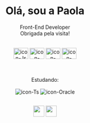<h1 align="center"> Olá, sou a Paola </h1>
<p align="center">
  Front-End Developer
  <br>
  Obrigada pela visita!
</p>
<br>

<div style="display: inline_block" align="center">
  <img align="center" alt="icon-Js" height="30" width="40" src="https://cdn.jsdelivr.net/gh/devicons/devicon@latest/icons/javascript/javascript-original.svg">
  <img align="center" alt="icon-React" height="30" width="40" src="https://cdn.jsdelivr.net/gh/devicons/devicon@latest/icons/react/react-original.svg">
  <img align="center" alt="icon-HTML" height="30" width="40" src="https://cdn.jsdelivr.net/gh/devicons/devicon@latest/icons/html5/html5-original.svg">
  <img align="center" alt="icon-CSS" height="30" width="40" src="https://cdn.jsdelivr.net/gh/devicons/devicon@latest/icons/css3/css3-original.svg">
</div>

<br>
<br>

<div style="display: inline_block" align="center">
  <p align="center"> Estudando: </p>
  <img align="center" alt="icon-Ts" src="https://img.shields.io/badge/TypeScript-black?logo=typescript&logoColor=blue" />
  <img align="center" alt="icon-Oracle" src="https://img.shields.io/badge/Oracle-black?logo=oracle&logoColor=red" />
</div>

 ##

<div align="center"> 
  <a href="https://www.linkedin.com/in/pnantes/" target="_blank"><img height="30" width="30" src="https://img.icons8.com/?size=100&id=hA4d0pVZQEWz&format=png&color=000000"></a> 
  <a href="https://www.instagram.com/eusoupolenta/" target="_blank"><img height="30" width="30" src="https://img.icons8.com/?size=100&id=7EXckkhdLcU5&format=png&color=000000"></a>
</div>
